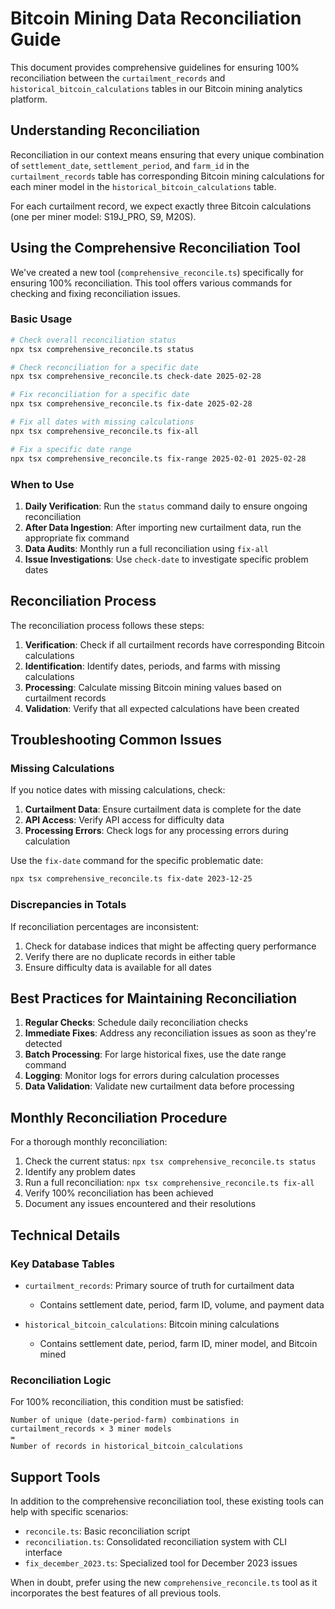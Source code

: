 # Bitcoin Mining Data Reconciliation Guide

This document provides comprehensive guidelines for ensuring 100% reconciliation between the `curtailment_records` and `historical_bitcoin_calculations` tables in our Bitcoin mining analytics platform.

## Understanding Reconciliation

Reconciliation in our context means ensuring that every unique combination of `settlement_date`, `settlement_period`, and `farm_id` in the `curtailment_records` table has corresponding Bitcoin mining calculations for each miner model in the `historical_bitcoin_calculations` table.

For each curtailment record, we expect exactly three Bitcoin calculations (one per miner model: S19J_PRO, S9, M20S).

## Using the Comprehensive Reconciliation Tool

We've created a new tool (`comprehensive_reconcile.ts`) specifically for ensuring 100% reconciliation. This tool offers various commands for checking and fixing reconciliation issues.

### Basic Usage

```bash
# Check overall reconciliation status
npx tsx comprehensive_reconcile.ts status

# Check reconciliation for a specific date
npx tsx comprehensive_reconcile.ts check-date 2025-02-28

# Fix reconciliation for a specific date
npx tsx comprehensive_reconcile.ts fix-date 2025-02-28

# Fix all dates with missing calculations
npx tsx comprehensive_reconcile.ts fix-all

# Fix a specific date range
npx tsx comprehensive_reconcile.ts fix-range 2025-02-01 2025-02-28
```

### When to Use

1. **Daily Verification**: Run the `status` command daily to ensure ongoing reconciliation
2. **After Data Ingestion**: After importing new curtailment data, run the appropriate fix command
3. **Data Audits**: Monthly run a full reconciliation using `fix-all`
4. **Issue Investigations**: Use `check-date` to investigate specific problem dates

## Reconciliation Process

The reconciliation process follows these steps:

1. **Verification**: Check if all curtailment records have corresponding Bitcoin calculations
2. **Identification**: Identify dates, periods, and farms with missing calculations
3. **Processing**: Calculate missing Bitcoin mining values based on curtailment records
4. **Validation**: Verify that all expected calculations have been created

## Troubleshooting Common Issues

### Missing Calculations

If you notice dates with missing calculations, check:

1. **Curtailment Data**: Ensure curtailment data is complete for the date
2. **API Access**: Verify API access for difficulty data
3. **Processing Errors**: Check logs for any processing errors during calculation

Use the `fix-date` command for the specific problematic date:

```bash
npx tsx comprehensive_reconcile.ts fix-date 2023-12-25
```

### Discrepancies in Totals

If reconciliation percentages are inconsistent:

1. Check for database indices that might be affecting query performance
2. Verify there are no duplicate records in either table
3. Ensure difficulty data is available for all dates

## Best Practices for Maintaining Reconciliation

1. **Regular Checks**: Schedule daily reconciliation checks
2. **Immediate Fixes**: Address any reconciliation issues as soon as they're detected
3. **Batch Processing**: For large historical fixes, use the date range command
4. **Logging**: Monitor logs for errors during calculation processes
5. **Data Validation**: Validate new curtailment data before processing

## Monthly Reconciliation Procedure

For a thorough monthly reconciliation:

1. Check the current status: `npx tsx comprehensive_reconcile.ts status`
2. Identify any problem dates
3. Run a full reconciliation: `npx tsx comprehensive_reconcile.ts fix-all`
4. Verify 100% reconciliation has been achieved
5. Document any issues encountered and their resolutions

## Technical Details

### Key Database Tables

- `curtailment_records`: Primary source of truth for curtailment data
  - Contains settlement date, period, farm ID, volume, and payment data
  
- `historical_bitcoin_calculations`: Bitcoin mining calculations
  - Contains settlement date, period, farm ID, miner model, and Bitcoin mined
  
### Reconciliation Logic

For 100% reconciliation, this condition must be satisfied:

```
Number of unique (date-period-farm) combinations in curtailment_records × 3 miner models
= 
Number of records in historical_bitcoin_calculations
```

## Support Tools

In addition to the comprehensive reconciliation tool, these existing tools can help with specific scenarios:

- `reconcile.ts`: Basic reconciliation script
- `reconciliation.ts`: Consolidated reconciliation system with CLI interface
- `fix_december_2023.ts`: Specialized tool for December 2023 issues

When in doubt, prefer using the new `comprehensive_reconcile.ts` tool as it incorporates the best features of all previous tools.